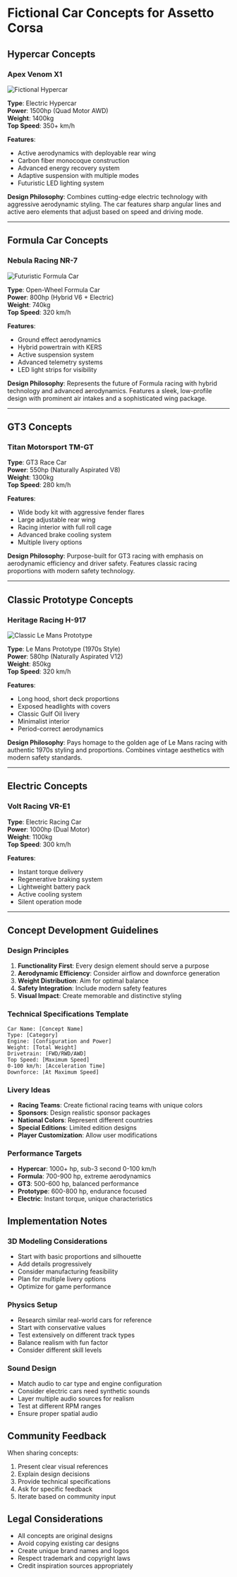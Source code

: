 # Fictional Car Concepts for Assetto Corsa

## Hypercar Concepts

### Apex Venom X1
![Fictional Hypercar](https://fal.media/files/rabbit/kPub_8aEI2qf1JQtdFqep_f8cd6b0eaeef488bb62a69741167a3a0.jpg)

**Type**: Electric Hypercar  
**Power**: 1500hp (Quad Motor AWD)  
**Weight**: 1400kg  
**Top Speed**: 350+ km/h  

**Features**:
- Active aerodynamics with deployable rear wing
- Carbon fiber monocoque construction
- Advanced energy recovery system
- Adaptive suspension with multiple modes
- Futuristic LED lighting system

**Design Philosophy**: Combines cutting-edge electric technology with aggressive aerodynamic styling. The car features sharp angular lines and active aero elements that adjust based on speed and driving mode.

---

## Formula Car Concepts

### Nebula Racing NR-7
![Futuristic Formula Car](https://fal.media/files/penguin/24gkYfmSY8EohR76I7GN__f487c11c22aa480d8262c866be7cdf8c.jpg)

**Type**: Open-Wheel Formula Car  
**Power**: 800hp (Hybrid V6 + Electric)  
**Weight**: 740kg  
**Top Speed**: 320 km/h  

**Features**:
- Ground effect aerodynamics
- Hybrid powertrain with KERS
- Active suspension system
- Advanced telemetry systems
- LED light strips for visibility

**Design Philosophy**: Represents the future of Formula racing with hybrid technology and advanced aerodynamics. Features a sleek, low-profile design with prominent air intakes and a sophisticated wing package.

---

## GT3 Concepts

### Titan Motorsport TM-GT

**Type**: GT3 Race Car  
**Power**: 550hp (Naturally Aspirated V8)  
**Weight**: 1300kg  
**Top Speed**: 280 km/h  

**Features**:
- Wide body kit with aggressive fender flares
- Large adjustable rear wing
- Racing interior with full roll cage
- Advanced brake cooling system
- Multiple livery options

**Design Philosophy**: Purpose-built for GT3 racing with emphasis on aerodynamic efficiency and driver safety. Features classic racing proportions with modern safety technology.

---

## Classic Prototype Concepts

### Heritage Racing H-917
![Classic Le Mans Prototype](https://fal.media/files/lion/FA6dbk_Rpdg55kaPWbsUV_3dbe09014b864c6db438400c4fafc8b4.jpg)

**Type**: Le Mans Prototype (1970s Style)  
**Power**: 580hp (Naturally Aspirated V12)  
**Weight**: 850kg  
**Top Speed**: 320 km/h  

**Features**:
- Long hood, short deck proportions
- Exposed headlights with covers
- Classic Gulf Oil livery
- Minimalist interior
- Period-correct aerodynamics

**Design Philosophy**: Pays homage to the golden age of Le Mans racing with authentic 1970s styling and proportions. Combines vintage aesthetics with modern safety standards.

---

## Electric Concepts

### Volt Racing VR-E1

**Type**: Electric Racing Car  
**Power**: 1000hp (Dual Motor)  
**Weight**: 1100kg  
**Top Speed**: 300 km/h  

**Features**:
- Instant torque delivery
- Regenerative braking system
- Lightweight battery pack
- Active cooling system
- Silent operation mode

---

## Concept Development Guidelines

### Design Principles
1. **Functionality First**: Every design element should serve a purpose
2. **Aerodynamic Efficiency**: Consider airflow and downforce generation
3. **Weight Distribution**: Aim for optimal balance
4. **Safety Integration**: Include modern safety features
5. **Visual Impact**: Create memorable and distinctive styling

### Technical Specifications Template
```
Car Name: [Concept Name]
Type: [Category]
Engine: [Configuration and Power]
Weight: [Total Weight]
Drivetrain: [FWD/RWD/AWD]
Top Speed: [Maximum Speed]
0-100 km/h: [Acceleration Time]
Downforce: [At Maximum Speed]
```

### Livery Ideas
- **Racing Teams**: Create fictional racing teams with unique colors
- **Sponsors**: Design realistic sponsor packages
- **National Colors**: Represent different countries
- **Special Editions**: Limited edition designs
- **Player Customization**: Allow user modifications

### Performance Targets
- **Hypercar**: 1000+ hp, sub-3 second 0-100 km/h
- **Formula**: 700-900 hp, extreme aerodynamics
- **GT3**: 500-600 hp, balanced performance
- **Prototype**: 600-800 hp, endurance focused
- **Electric**: Instant torque, unique characteristics

## Implementation Notes

### 3D Modeling Considerations
- Start with basic proportions and silhouette
- Add details progressively
- Consider manufacturing feasibility
- Plan for multiple livery options
- Optimize for game performance

### Physics Setup
- Research similar real-world cars for reference
- Start with conservative values
- Test extensively on different track types
- Balance realism with fun factor
- Consider different skill levels

### Sound Design
- Match audio to car type and engine configuration
- Consider electric cars need synthetic sounds
- Layer multiple audio sources for realism
- Test at different RPM ranges
- Ensure proper spatial audio

## Community Feedback

When sharing concepts:
1. Present clear visual references
2. Explain design decisions
3. Provide technical specifications
4. Ask for specific feedback
5. Iterate based on community input

## Legal Considerations

- All concepts are original designs
- Avoid copying existing car designs
- Create unique brand names and logos
- Respect trademark and copyright laws
- Credit inspiration sources appropriately